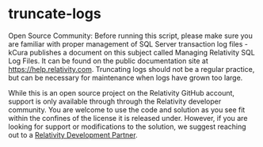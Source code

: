 # truncate-logs
Open Source Community: Before running this script, please make sure you are familiar with proper management of SQL Server transaction log files - kCura publishes a document on this subject called Managing Relativity SQL Log Files.  It can be found on the public documentation site at https://help.relativity.com.  Truncating logs should not be a regular practice, but can be necessary for maintenance when logs have grown too large.

While this is an open source project on the Relativity GitHub account, support is only available through through the Relativity developer community. You are welcome to use the code and solution as you see fit within the confines of the license it is released under. However, if you are looking for support or modifications to the solution, we suggest reaching out to a [Relativity Development Partner](https://www.relativity.com/ediscovery-software/app-hub/).
